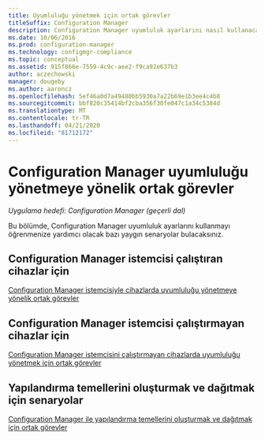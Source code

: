 ```yaml
---
title: Uyumluluğu yönetmek için ortak görevler
titleSuffix: Configuration Manager
description: Configuration Manager uyumluluk ayarlarını nasıl kullanacağınızı öğrenin.
ms.date: 10/06/2016
ms.prod: configuration-manager
ms.technology: configmgr-compliance
ms.topic: conceptual
ms.assetid: 915f866e-7559-4c9c-aee2-f9ca92e637b3
author: aczechowski
manager: dougeby
ms.author: aaroncz
ms.openlocfilehash: 5ef46a0d7a49480bb5930a7a22b69e1b3ee4c4b8
ms.sourcegitcommit: bbf820c35414bf2cba356f30fe047c1a34c5384d
ms.translationtype: MT
ms.contentlocale: tr-TR
ms.lasthandoff: 04/21/2020
ms.locfileid: "81712172"
---
```

# <a name="common-tasks-for-managing-compliance-with-configuration-manager"></a>Configuration Manager uyumluluğu yönetmeye yönelik ortak görevler

*Uygulama hedefi: Configuration Manager (geçerli dal)*

Bu bölümde, Configuration Manager uyumluluk ayarlarını kullanmayı öğrenmenize yardımcı olacak bazı yaygın senaryolar bulacaksınız.  

## <a name="for-devices-that-run-the-configuration-manager-client"></a>Configuration Manager istemcisi çalıştıran cihazlar için  
 [Configuration Manager istemcisiyle cihazlarda uyumluluğu yönetmeye yönelik ortak görevler](../../compliance/plan-design/common-tasks-for-managing-compliance-on-devices-with-the-client.md)  

## <a name="for-devices-that-do-not-run-the-configuration-manager-client"></a>Configuration Manager istemcisi çalıştırmayan cihazlar için  
 [Configuration Manager istemcisini çalıştırmayan cihazlarda uyumluluğu yönetmek için ortak görevler](../../mdm/understand/what-happened-to-hybrid.md)  

## <a name="scenarios-for-creating-and-deploying-configuration-baselines"></a>Yapılandırma temellerini oluşturmak ve dağıtmak için senaryolar  
 [Configuration Manager ile yapılandırma temellerini oluşturmak ve dağıtmak için ortak görevler](../../compliance/plan-design/common-tasks-for-creating-and-deploying-configuration-baselines.md)  
